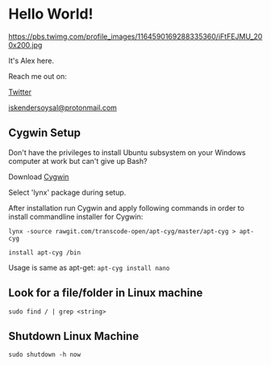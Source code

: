 # Hello World!

https://pbs.twimg.com/profile_images/1164590169288335360/iFtFEJMU_200x200.jpg

It's Alex here.

Reach me out on:

<a href="https://twitter.com/imsysl"> Twitter </a>

iskendersoysal@protonmail.com




## Cygwin Setup

Don't have the privileges to install Ubuntu subsystem on your Windows computer at work but can't give up Bash?

Download <a href="https://www.cygwin.com/setup-x86_64.exe"> Cygwin </a>

Select 'lynx' package during setup.  

After installation run Cygwin and apply following commands in order to install commandline installer for Cygwin:

`lynx -source rawgit.com/transcode-open/apt-cyg/master/apt-cyg > apt-cyg`

`install apt-cyg /bin`

Usage is same as apt-get:
`apt-cyg install nano` 

## Look for a file/folder in Linux machine

`sudo find / | grep <string>`

## Shutdown Linux Machine

`sudo shutdown -h now`
